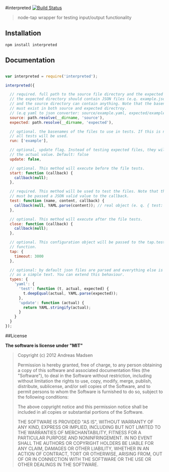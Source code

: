 #interpreted [![Build Status](https://travis-ci.org/AndreasMadsen/interpreted.png?branch=master)](https://travis-ci.org/AndreasMadsen/interpreted)

> node-tap wrapper for testing input/output functionality

## Installation

```sheel
npm install interpreted
```

## Documentation

```javascript

var interpreted = require('interpreted');

interpreted({

  // required. full path to the source file directory and the expected directory
  // the expected directory should contain JSON files (e.q. example.json)
  // and the source directory can contain anything. Note that the basename
  // must exist in both source and expected directroy.
  // (e.q yaml to json converter: source/example.yaml, expected/example.json)
  source: path.resolve(__dirname, 'source'),
  expected: path.resolve(__dirname, 'expected'),

  // optional. the basenames of the files to use in tests. If this is not specified
  // all tests will be used.
  run: ['example'],

  // optional, update flag. Instead of testing expected files, they will be overwritten with
  // the actual value. Default: false
  update: false,

  // optional. This method will execute before the file tests.
  start: function (callback) {
    callback(null);
  },

  // required. This method will be used to test the files. Note that there
  // must be passed a JSON valid value to the callback.
  test: function (name, content, callback) {
    callback(null, YAML.parse(content)); // real object (e. q. { test: true })
  },

  // optional. This method will execute after the file tests.
  close: function (callback) {
    callback(null);
  },

  // optional. This configuration object will be passed to the tap.test
  // function.
  tap: {
    timeout: 3000
  },

  // optional: by default json files are parsed and everything else is threaded
  // as a simple text. You can extend this behaviour.
  types: {
    'yaml': {
      'test': function (t, actual, expected) {
        t.deepEqual(actual, YAML.parse(expected));
      },
      'update': function (actual) {
        return YAML.stringify(actual);
      }
    }
  }
});

```

##License

**The software is license under "MIT"**

> Copyright (c) 2012 Andreas Madsen
>
> Permission is hereby granted, free of charge, to any person obtaining a copy
> of this software and associated documentation files (the "Software"), to deal
> in the Software without restriction, including without limitation the rights
> to use, copy, modify, merge, publish, distribute, sublicense, and/or sell
> copies of the Software, and to permit persons to whom the Software is
> furnished to do so, subject to the following conditions:
>
> The above copyright notice and this permission notice shall be included in
> all copies or substantial portions of the Software.
>
> THE SOFTWARE IS PROVIDED "AS IS", WITHOUT WARRANTY OF ANY KIND, EXPRESS OR
> IMPLIED, INCLUDING BUT NOT LIMITED TO THE WARRANTIES OF MERCHANTABILITY,
> FITNESS FOR A PARTICULAR PURPOSE AND NONINFRINGEMENT. IN NO EVENT SHALL THE
> AUTHORS OR COPYRIGHT HOLDERS BE LIABLE FOR ANY CLAIM, DAMAGES OR OTHER
> LIABILITY, WHETHER IN AN ACTION OF CONTRACT, TORT OR OTHERWISE, ARISING FROM,
> OUT OF OR IN CONNECTION WITH THE SOFTWARE OR THE USE OR OTHER DEALINGS IN
> THE SOFTWARE.
